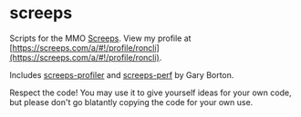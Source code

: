 # screeps
Scripts for the MMO [Screeps](http://screeps.com).  View my profile at [https://screeps.com/a/#!/profile/roncli](https://screeps.com/a/#!/profile/roncli).

Includes [screeps-profiler](https://github.com/gdborton/screeps-profiler) and [screeps-perf](https://github.com/gdborton/screeps-perf) by Gary Borton.

Respect the code!  You may use it to give yourself ideas for your own code, but please don't go blatantly copying the code for your own use.
